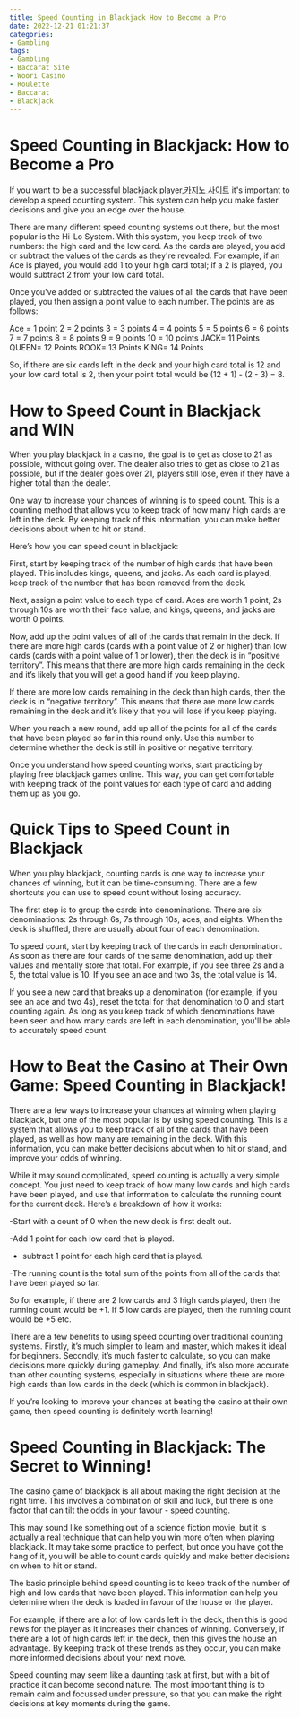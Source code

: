 ```yaml
---
title: Speed Counting in Blackjack How to Become a Pro
date: 2022-12-21 01:21:37
categories:
- Gambling
tags:
- Gambling
- Baccarat Site
- Woori Casino
- Roulette
- Baccarat
- Blackjack
---
```



#  Speed Counting in Blackjack: How to Become a Pro

If you want to be a successful blackjack player,[카지노 사이트](https://choegocasino.com/) it's important to develop a speed counting system. This system can help you make faster decisions and give you an edge over the house.

There are many different speed counting systems out there, but the most popular is the Hi-Lo System. With this system, you keep track of two numbers: the high card and the low card. As the cards are played, you add or subtract the values of the cards as they're revealed. For example, if an Ace is played, you would add 1 to your high card total; if a 2 is played, you would subtract 2 from your low card total.

Once you've added or subtracted the values of all the cards that have been played, you then assign a point value to each number. The points are as follows:

Ace = 1 point
2 = 2 points
3 = 3 points
4 = 4 points
5 = 5 points
6 = 6 points
7 = 7 points
8 = 8 points
9 = 9 points
10 = 10 points 
JACK= 11 Points    QUEEN= 12 Points  ROOK= 13 Points  KING= 14 Points



 So, if there are six cards left in the deck and your high card total is 12 and your low card total is 2, then your point total would be (12 + 1) - (2 - 3) = 8.

#  How to Speed Count in Blackjack and WIN

When you play blackjack in a casino, the goal is to get as close to 21 as possible, without going over. The dealer also tries to get as close to 21 as possible, but if the dealer goes over 21, players still lose, even if they have a higher total than the dealer.

One way to increase your chances of winning is to speed count. This is a counting method that allows you to keep track of how many high cards are left in the deck. By keeping track of this information, you can make better decisions about when to hit or stand.

Here’s how you can speed count in blackjack:

First, start by keeping track of the number of high cards that have been played. This includes kings, queens, and jacks. As each card is played, keep track of the number that has been removed from the deck.

Next, assign a point value to each type of card. Aces are worth 1 point, 2s through 10s are worth their face value, and kings, queens, and jacks are worth 0 points.

Now, add up the point values of all of the cards that remain in the deck. If there are more high cards (cards with a point value of 2 or higher) than low cards (cards with a point value of 1 or lower), then the deck is in “positive territory”. This means that there are more high cards remaining in the deck and it’s likely that you will get a good hand if you keep playing.

If there are more low cards remaining in the deck than high cards, then the deck is in “negative territory”. This means that there are more low cards remaining in the deck and it’s likely that you will lose if you keep playing.

When you reach a new round, add up all of the points for all of the cards that have been played so far in this round only. Use this number to determine whether the deck is still in positive or negative territory.


Once you understand how speed counting works, start practicing by playing free blackjack games online. This way, you can get comfortable with keeping track of the point values for each type of card and adding them up as you go.

#  Quick Tips to Speed Count in Blackjack

When you play blackjack, counting cards is one way to increase your chances of winning, but it can be time-consuming. There are a few shortcuts you can use to speed count without losing accuracy.

The first step is to group the cards into denominations. There are six denominations: 2s through 6s, 7s through 10s, aces, and eights. When the deck is shuffled, there are usually about four of each denomination.

To speed count, start by keeping track of the cards in each denomination. As soon as there are four cards of the same denomination, add up their values and mentally store that total. For example, if you see three 2s and a 5, the total value is 10. If you see an ace and two 3s, the total value is 14.

If you see a new card that breaks up a denomination (for example, if you see an ace and two 4s), reset the total for that denomination to 0 and start counting again. As long as you keep track of which denominations have been seen and how many cards are left in each denomination, you'll be able to accurately speed count.

#  How to Beat the Casino at Their Own Game: Speed Counting in Blackjack!

There are a few ways to increase your chances at winning when playing blackjack, but one of the most popular is by using speed counting. This is a system that allows you to keep track of all of the cards that have been played, as well as how many are remaining in the deck. With this information, you can make better decisions about when to hit or stand, and improve your odds of winning.

While it may sound complicated, speed counting is actually a very simple concept. You just need to keep track of how many low cards and high cards have been played, and use that information to calculate the running count for the current deck. Here’s a breakdown of how it works:

-Start with a count of 0 when the new deck is first dealt out.

-Add 1 point for each low card that is played.

- subtract 1 point for each high card that is played.

-The running count is the total sum of the points from all of the cards that have been played so far.

So for example, if there are 2 low cards and 3 high cards played, then the running count would be +1. If 5 low cards are played, then the running count would be +5 etc.

There are a few benefits to using speed counting over traditional counting systems. Firstly, it’s much simpler to learn and master, which makes it ideal for beginners. Secondly, it’s much faster to calculate, so you can make decisions more quickly during gameplay. And finally, it’s also more accurate than other counting systems, especially in situations where there are more high cards than low cards in the deck (which is common in blackjack).

If you’re looking to improve your chances at beating the casino at their own game, then speed counting is definitely worth learning!

#  Speed Counting in Blackjack: The Secret to Winning!

The casino game of blackjack is all about making the right decision at the right time. This involves a combination of skill and luck, but there is one factor that can tilt the odds in your favour - speed counting.

This may sound like something out of a science fiction movie, but it is actually a real technique that can help you win more often when playing blackjack. It may take some practice to perfect, but once you have got the hang of it, you will be able to count cards quickly and make better decisions on when to hit or stand.

The basic principle behind speed counting is to keep track of the number of high and low cards that have been played. This information can help you determine when the deck is loaded in favour of the house or the player.

For example, if there are a lot of low cards left in the deck, then this is good news for the player as it increases their chances of winning. Conversely, if there are a lot of high cards left in the deck, then this gives the house an advantage. By keeping track of these trends as they occur, you can make more informed decisions about your next move.

Speed counting may seem like a daunting task at first, but with a bit of practice it can become second nature. The most important thing is to remain calm and focussed under pressure, so that you can make the right decisions at key moments during the game.